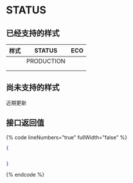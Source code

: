 # STATUS

## 已经支持的样式

| 样式 | STATUS     | ECO |
| -- | ---------- | --- |
|    | PRODUCTION |     |
|    |            |     |
|    |            |     |





## 尚未支持的样式

近期更新





## 接口返回值



{% code lineNumbers="true" fullWidth="false" %}
```json
{


}
```
{% endcode %}

